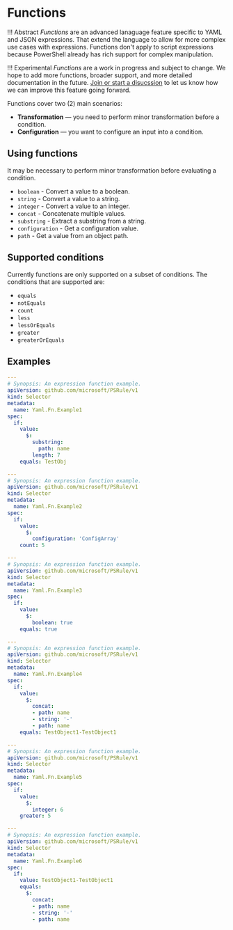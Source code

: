 # Functions

!!! Abstract
    _Functions_ are an advanced lanaguage feature specific to YAML and JSON expressions.
    That extend the language to allow for more complex use cases with expressions.
    Functions don't apply to script expressions because PowerShell already has rich support for complex manipulation.

!!! Experimental
    _Functions_ are a work in progress and subject to change.
    We hope to add more functions, broader support, and more detailed documentation in the future.
    [Join or start a disucssion][1] to let us know how we can improve this feature going forward.

  [1]: https://github.com/microsoft/PSRule/discussions

Functions cover two (2) main scenarios:

- **Transformation** &mdash; you need to perform minor transformation before a condition.
- **Configuration** &mdash; you want to configure an input into a condition.

## Using functions

It may be necessary to perform minor transformation before evaluating a condition.

- `boolean` - Convert a value to a boolean.
- `string` - Convert a value to a string.
- `integer` - Convert a value to an integer.
- `concat` - Concatenate multiple values.
- `substring` - Extract a substring from a string.
- `configuration` - Get a configuration value.
- `path` - Get a value from an object path.

## Supported conditions

Currently functions are only supported on a subset of conditions.
The conditions that are supported are:

- `equals`
- `notEquals`
- `count`
- `less`
- `lessOrEquals`
- `greater`
- `greaterOrEquals`

## Examples

```yaml
---
# Synopsis: An expression function example.
apiVersion: github.com/microsoft/PSRule/v1
kind: Selector
metadata:
  name: Yaml.Fn.Example1
spec:
  if:
    value:
      $:
        substring:
          path: name
        length: 7
    equals: TestObj

---
# Synopsis: An expression function example.
apiVersion: github.com/microsoft/PSRule/v1
kind: Selector
metadata:
  name: Yaml.Fn.Example2
spec:
  if:
    value:
      $:
        configuration: 'ConfigArray'
    count: 5

---
# Synopsis: An expression function example.
apiVersion: github.com/microsoft/PSRule/v1
kind: Selector
metadata:
  name: Yaml.Fn.Example3
spec:
  if:
    value:
      $:
        boolean: true
    equals: true

---
# Synopsis: An expression function example.
apiVersion: github.com/microsoft/PSRule/v1
kind: Selector
metadata:
  name: Yaml.Fn.Example4
spec:
  if:
    value:
      $:
        concat:
        - path: name
        - string: '-'
        - path: name
    equals: TestObject1-TestObject1

---
# Synopsis: An expression function example.
apiVersion: github.com/microsoft/PSRule/v1
kind: Selector
metadata:
  name: Yaml.Fn.Example5
spec:
  if:
    value:
      $:
        integer: 6
    greater: 5

---
# Synopsis: An expression function example.
apiVersion: github.com/microsoft/PSRule/v1
kind: Selector
metadata:
  name: Yaml.Fn.Example6
spec:
  if:
    value: TestObject1-TestObject1
    equals:
      $:
        concat:
        - path: name
        - string: '-'
        - path: name
```
